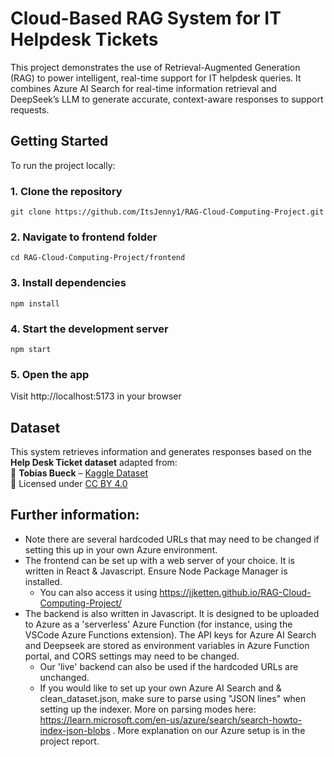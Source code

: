 # Cloud-Based RAG System for IT Helpdesk Tickets
This project demonstrates the use of Retrieval-Augmented Generation (RAG) to power intelligent, real-time support for IT helpdesk queries. It combines Azure AI Search for real-time information retrieval and DeepSeek’s LLM to generate accurate, context-aware responses to support requests.

## Getting Started
To run the project locally:
### 1. Clone the repository
```
git clone https://github.com/ItsJenny1/RAG-Cloud-Computing-Project.git
```
### 2. Navigate to frontend folder
```
cd RAG-Cloud-Computing-Project/frontend
```
### 3. Install dependencies
```
npm install
```
### 4. Start the development server
```
npm start
```
### 5. Open the app
Visit http://localhost:5173 in your browser

## Dataset
This system retrieves information and generates responses based on the **Help Desk Ticket dataset** adapted from:<br>
🔗 **Tobias Bueck** – [Kaggle Dataset](https://www.kaggle.com/datasets/tobiasbueck/multilingual-customer-support-tickets)<br>
📜 Licensed under [CC BY 4.0](https://creativecommons.org/licenses/by/4.0/)

## Further information:
 - Note there are several hardcoded URLs that may need to be changed if setting this up in your own Azure environment.
 - The frontend can be set up with a web server of your choice. It is written in React & Javascript. Ensure Node Package Manager is installed.
   - You can also access it using https://jjketten.github.io/RAG-Cloud-Computing-Project/
 - The backend is also written in Javascript. It is designed to be uploaded to Azure as a 'serverless' Azure Function (for instance, using the VSCode Azure Functions extension). The API keys for Azure AI Search and Deepseek are stored as environment variables in Azure Function portal, and CORS settings may need to be changed.
   - Our 'live' backend can also be used if the hardcoded URLs are unchanged. 
   - If you would like to set up your own Azure AI Search and & clean_dataset.json, make sure to parse using "JSON lines" when setting up the indexer. More on parsing modes here: https://learn.microsoft.com/en-us/azure/search/search-howto-index-json-blobs . More explanation on our Azure setup is in the project report.  
